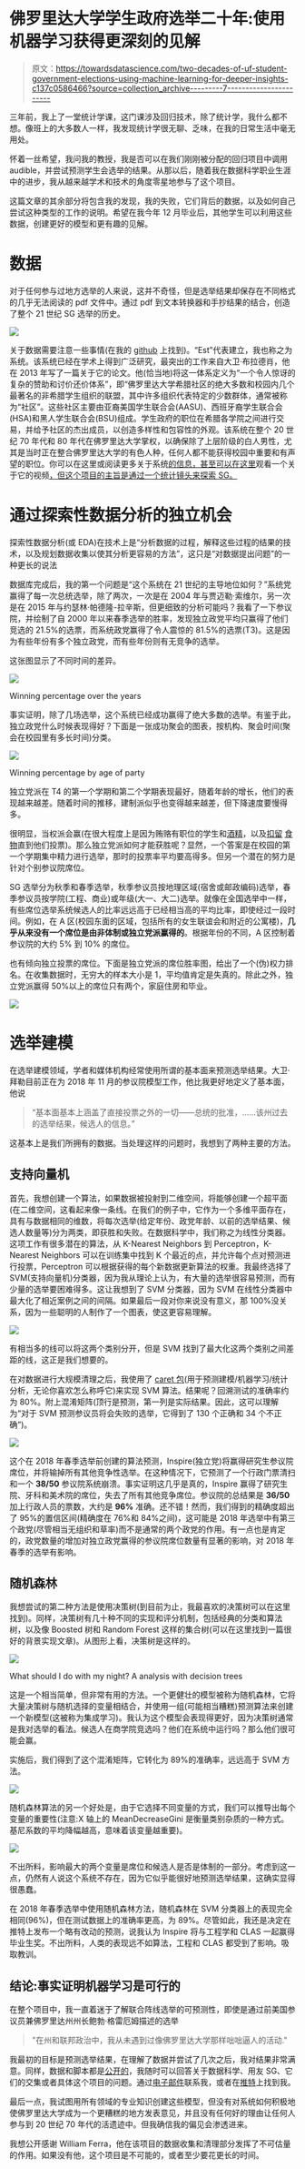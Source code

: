 # 佛罗里达大学学生政府选举二十年:使用机器学习获得更深刻的见解

> 原文：<https://towardsdatascience.com/two-decades-of-uf-student-government-elections-using-machine-learning-for-deeper-insights-c137c0586466?source=collection_archive---------7----------------------->

三年前，我上了一堂统计学课，这门课涉及回归技术，除了统计学，我什么都不想。像班上的大多数人一样，我发现统计学很无聊、乏味，在我的日常生活中毫无用处。

怀着一丝希望，我问我的教授，我是否可以在我们刚刚被分配的回归项目中调用 audible，并尝试预测学生会选举的结果。从那以后，随着我在数据科学职业生涯中的进步，我从越来越学术和技术的角度零星地参与了这个项目。

这篇文章的其余部分将包含我的发现，我的失败，它们背后的数据，以及如何自己尝试这种类型的工作的说明。希望在我今年 12 月毕业后，其他学生可以利用这些数据，创建更好的模型和更有趣的见解。

# 数据

对于任何参与过地方选举的人来说，这并不奇怪，但是选举结果却保存在不同格式的几乎无法阅读的 pdf 文件中。通过 pdf 到文本转换器和手抄结果的结合，创造了整个 21 世纪 SG 选举的历史。

![](img/ad5ceb077d4ce7087e6f2cb27e4c230a.png)

关于数据需要注意一些事情(在我的 [github](https://github.com/tylerjrichards/UF_SG/tree/master/Data) 上找到)。“Est”代表建立，我也称之为系统。该系统已经在学术上得到广泛研究，最突出的工作来自大卫·布拉德肖，他在 2013 年写了一篇关于它的论文。他(恰当地)将这一体系定义为“一个令人惊讶的复杂的赞助和讨价还价体系”，即“佛罗里达大学希腊社区的绝大多数和校园内几个最著名的非希腊学生组织的联盟，其中许多组织代表特定的少数群体，通常被称为“社区”。这些社区主要由亚裔美国学生联合会(AASU)、西班牙裔学生联合会(HSA)和黑人学生联合会(BSU)组成。学生政府的职位在希腊各学院之间进行交易，并给予社区的杰出成员，以创造多样性和包容性的外观。该系统在整个 20 世纪 70 年代和 80 年代在佛罗里达大学掌权，以确保除了上层阶级的白人男性，尤其是当时正在整合佛罗里达大学的有色人种，任何人都不能获得校园中重要和有声望的职位。你可以在这里或阅读更多关于系统[的信息，甚至可以在这里](http://www.alligator.org/opinion/columns/uf-student-leadership-controlled-by-system/article_c0bf10f8-9858-11e3-af86-0019bb2963f4.html)观看一个关于它的视频[，但这个项目的主旨是通过一个统计镜头来探索 SG。](https://www.facebook.com/notmysystem/videos/581658718652929/)

# 通过探索性数据分析的独立机会

探索性数据分析(或 EDA)在技术上是“分析数据的过程，解释这些过程的结果的技术，以及规划数据收集以使其分析更容易的方法”，这只是“对数据提出问题”的一种更长的说法

数据库完成后，我的第一个问题是“这个系统在 21 世纪的主导地位如何？”系统党赢得了每一次总统选举，除了两次，一次是在 2004 年与贾迈勒·索维尔，另一次是在 2015 年与约瑟林·帕德隆-拉辛斯，但更细致的分析可能吗？我看了一下参议院，并绘制了自 2000 年以来春季选举的胜率，发现独立政党平均只赢得了他们竞选的 21.5%的选票，而系统政党赢得了令人震惊的 81.5%的选票(T3)。这是因为有些年份有多个独立政党，而有些年份则有无竞争的选举。

这张图显示了不同时间的差异。

![](img/7f809962e7eed3c11a7083fa0ec2b4b2.png)

Winning percentage over the years

事实证明，除了几场选举，这个系统已经成功赢得了绝大多数的选举。有鉴于此，独立政党什么时候表现得好？下面是一张成功聚会的图表，按机构、聚会时间(聚会在校园里有多长时间)分类。

![](img/071bcf013fa9f38341d8585ac6369170.png)

Winning percentage by age of party

独立党派在 T4 的第一个学期和第二个学期表现最好，随着年龄的增长，他们的表现越来越差。随着时间的推移，建制派似乎也变得越来越差，但下降速度要慢得多。

很明显，当权派会赢(在很大程度上是因为贿赂有职位的学生和[酒精](http://www.gainesville.com/news/20100303/recording-details-unite-partys-plans-to-get-uf-students-to-vote)，以及[扣留](http://www.gainesville.com/news/20100303/recording-details-unite-partys-plans-to-get-uf-students-to-vote) [食物](https://thetab.com/us/florida/2017/09/27/sorority-withholding-food-members-vote-2017-sg-election-6523)直到他们投票)。那么独立党派如何才能获胜呢？显然，一个答案是在校园的第一个学期集中精力进行选举，那时的投票率平均要高得多。但另一个潜在的努力是针对个别参议院席位。

SG 选举分为秋季和春季选举，秋季参议员按地理区域(宿舍或邮政编码)选举，春季参议员按学院(工程、商业)或年级(大一、大二)选举。就像在全国选举中一样，有些席位选举系统候选人的比率远远高于已经相当高的平均比率，即使经过一段时间。例如，在 A 区(校园东面的区域，包括所有的女生联谊会和附近的公寓楼)，**几乎从来没有一个席位是由非体制或独立党派赢得的**。根据年份的不同，A 区控制着参议院的大约 5% 到 10% 的席位。

也有倾向独立投票的席位。下面是独立党派的席位胜率图，给出了一个(伪)权力排名。在收集数据时，无穷大的样本大小是 1，平均值肯定是失真的。除此之外，独立党派赢得 50%以上的席位只有两个，家庭住房和毕业。

![](img/9e8c69fafefa1527fff7b990880fbce5.png)

# **选举建模**

在选举建模领域，学者和媒体机构经常使用所谓的基本面来预测选举结果。大卫·拜勒目前正在为 2018 年 11 月的参议院模型工作，他比我更好地定义了基本面，他说

> “基本面基本上涵盖了直接投票之外的一切——总统的批准，……该州过去的选举结果，候选人的信息。”

这基本上是我们所拥有的数据。当处理这样的问题时，我想到了两种主要的方法。

## 支持向量机

首先，我想创建一个算法，如果数据被投射到二维空间，将能够创建一个超平面(在二维空间，这看起来像一条线。在我们的例子中，它作为一个多维平面存在，具有与数据相同的维数，将每次选举(给定年份、政党年龄、以前的选举结果、候选人数量等)分为两类，即获胜和失败。在数据科学中，我们称之为线性分类器。这项工作有很多潜在的算法，从 K-Nearest Neighbors 到 Perceptron，K-Nearest Neighbors 可以在训练集中找到 K 个最近的点，并允许每个点对预测进行投票，Perceptron 可以根据获得的每个新数据更新算法的权重。我最终选择了 SVM(支持向量机)分类器，因为我从理论上认为，有大量的选举很容易预测，而有少量的选举要困难得多。这让我想到了 SVM 分类器，因为 SVM 在线性分类器中最大化了相近案例之间的间隔。如果最后一段对你来说没有意义，那 100%没关系，因为一些聪明的人制作了一个图表，使这更容易理解。

![](img/8b595fba03cfa1d7eb7bb90467d19086.png)

有相当多的线可以将这两个类别分开，但是 SVM 找到了最大化这两个类别之间差距的线，这正是我们想要的。

在对数据进行大规模清理之后，我使用了 [caret 包](http://caret.r-forge.r-project.org)(用于预测建模/机器学习/统计分析，无论你喜欢怎么称呼它)来实现 SVM 算法。结果呢？回溯测试的准确率约为 80%。附上混淆矩阵(顶行是预测，第一列是实际结果。因此，这可以理解为“对于 SVM 预测参议员将会失败的选举，它得到了 130 个正确和 34 个不正确”)。

![](img/1a71ddd6c1fdcf5d644783c561529958.png)

这个在 2018 年春季选举前创建的算法预测，Inspire(独立党)将赢得研究生参议院席位，并将输掉所有其他竞争性选举。在这种情况下，它预测了一个行政门票清扫和一个 **38/50** 参议院系统崩溃。事实证明这几乎是真的，Inspire 赢得了研究生院、牙科和美术院的席位，失去了所有其他竞争席位。参议院的总结果是 **36/50** 加上行政人员的票数，大约是 **96%** 准确。还不错！然而，我们得到的精确度超出了 95%的置信区间(精确度在 76%和 84%之间)，这可能是 2018 年选举中有第三个政党(尽管相当无组织和草率)而不是通常的两个政党的作用。有一点也是肯定的，政党数量的增加对独立政党赢得的参议院席位数量有显著的影响，对 2018 年春季的选举有影响。

## 随机森林

我想尝试的第二种方法是使用决策树(到目前为止，我最喜欢的决策树可以在这里找到)。同样，决策树有几十种不同的实现和评分机制，包括经典的分类和算法树，以及像 Boosted 树和 Random Forest 这样的集合树(可以在这里找到一篇很好的背景实现文章)。从图形上看，决策树是这样的。

![](img/14af2a99fa7400af6382afb4ce57db94.png)

What should I do with my night? A analysis with decision trees

这是一个相当简单，但非常有用的方法。一个更健壮的模型被称为随机森林，它将大量决策树与随机选择的变量相结合，并使用一组(可能相当糟糕)预测算法来创建一个新模型(这被称为集成学习)。我认为这个模型会表现得更好，因为决策树通常是我对选举的看法。候选人在商学院竞选吗？他们在系统中运行吗？那么他们很可能会赢。

实施后，我们得到了这个混淆矩阵，它转化为 89%的准确率，远远高于 SVM 方法。

![](img/efea1632d51f50e33707b7525845fa67.png)

随机森林算法的另一个好处是，由于它选择不同变量的方式，我们可以推导出每个变量的重要性(注意:X 轴上的 MeanDecreaseGini 是衡量类别杂质的一种方式。基尼系数的平均降幅越高，意味着该变量越重要)。

![](img/8cda0e3b39ecbf670ad0ea78de217bdc.png)

不出所料，影响最大的两个变量是席位和候选人是否是体制的一部分。考虑到这一点，仍然有人说这个系统不存在，因为它似乎能很好地预测选举结果，这确实显得很愚蠢。

在 2018 年春季选举中使用随机森林方法，随机森林在 SVM 分类器上的表现完全相同(96%)，但在测试数据上的准确率更高，为 89%。尽管如此，我还是决定在推特上发布一个略有改动的预测，说我认为 Inspire 将与工程学和 CLAS 一起赢得毕业生奖。不出所料，人类的表现远不如算法，工程和 CLAS 都受到了影响。吸取教训。

## 结论:事实证明机器学习是可行的

在整个项目中，我一直着迷于了解联合阵线选举的可预测性，即使是通过前美国参议员兼佛罗里达州州长鲍勃·格雷厄姆描述的选举

> "在州和联邦政治中，我从未遇到过像佛罗里达大学那样咄咄逼人的活动."

我最初的目标是预测选举结果，在理解了数据并尝试了几次之后，我对结果非常满意。同样，数据和脚本都是[公开的](https://github.com/tylerjrichards/UF_SG)，我随时可以回答关于数据科学、用友 SG、它们的交集或者具体这个项目的问题。通过[电子邮件](mailto:tylerjrichards@gmail.com)联系我，或者在[推特](https://twitter.com/tylerjrichards?lang=en)上找到我。

最后一点，我试图用所有领域的专业知识创建这些模型，但没有对系统如何积极地使佛罗里达大学成为一个更糟糕的地方发表意见，并且没有任何好的理由让任何人参与到 20 世纪 70 年代的活遗迹中。但我确信我的偏见会渗透进来。

我想公开感谢 William Ferra，他在该项目的数据收集和清理部分发挥了不可估量的作用。如果没有他，这个项目是不可能的，或者至少要花更长的时间。